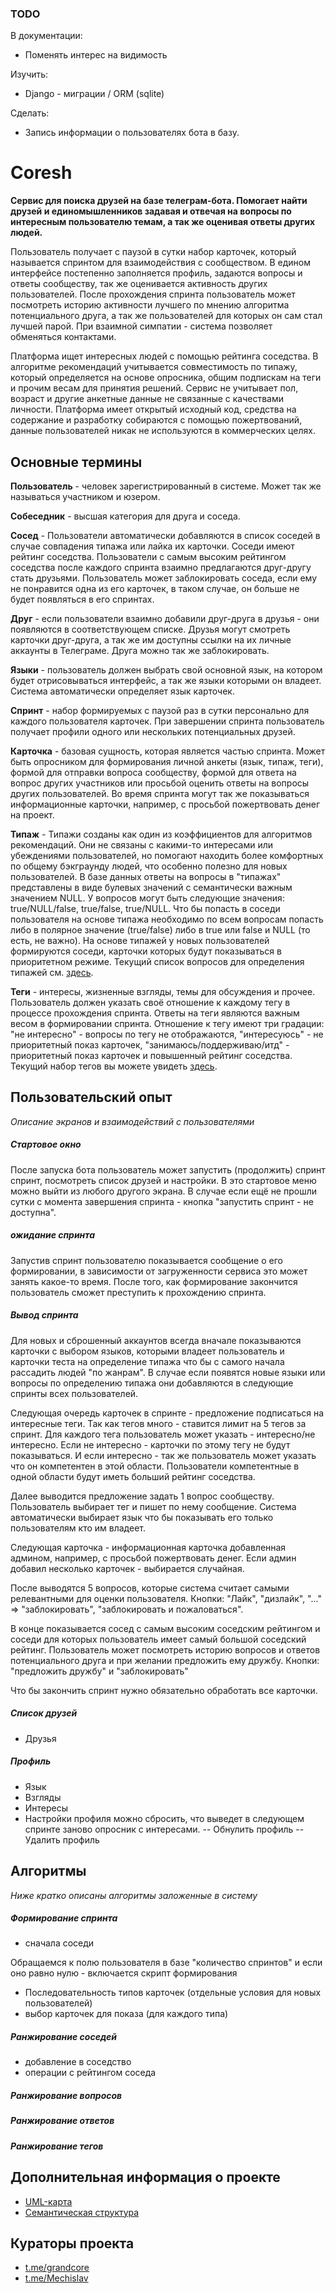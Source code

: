 ### TODO



В документации:
- Поменять интерес на видимость

Изучить:
- Django - миграции / ORM (sqlite)

Сделать:
- Запись информации о пользователях бота в базу.   


# Coresh

**Сервис для поиска друзей на базе телеграм-бота. Помогает найти друзей и единомышленников задавая и отвечая на вопросы по интересным пользователю темам, а так же оценивая ответы других людей.**

Пользователь получает с паузой в сутки набор карточек, который называется спринтом для взаимодействия с сообществом. В едином интерфейсе постепенно заполняется профиль, задаются вопросы и ответы сообществу, так же оценивается активность других пользователей. После прохождения спринта пользователь может посмотреть историю активности лучшего по мнению алгоритма потенциального друга, а так же пользователей для которых он сам стал лучшей парой. При взаимной симпатии - система позволяет обменяться контактами.

Платформа ищет интересных людей с помощью рейтинга соседства. В алгоритме рекомендаций учитывается совместимость по типажу, который определяется на основе опросника, общим подпискам на теги и прочим весам для принятия решений. Сервис не учитывает пол, возраст и другие анкетные данные не связанные с качествами личности. Платформа имеет открытый исходный код, средства на содержание и разработку собираются с помощью пожертвований, данные пользователей никак не используются в коммерческих целях.

## Основные термины

**Пользователь** - человек зарегистрированный в системе. Может так же называться участником и юзером.

**Собеседник** - высшая категория для друга и соседа.

**Сосед** - Пользователи автоматически добавляются в список соседей в случае совпадения типажа или лайка их карточки. Соседи имеют рейтинг соседства. Пользователи с самым высоким рейтингом соседства после каждого спринта взаимно предлагаются друг-другу стать друзьями. Пользователь может заблокировать соседа, если ему не понравится одна из его карточек, в таком случае, он больше не будет появляться в его спринтах.

**Друг** - если пользователи взаимно добавили друг-друга в друзья - они появляются в соответствующем списке. Друзья могут смотреть карточки друг-друга, а так же им доступны ссылки на их личные аккаунты в Телеграме. Друга можно так же заблокировать.

**Языки** - пользователь должен выбрать свой основной язык, на котором будет отрисовываться интерфейс, а так же языки которыми он владеет. Система автоматически определяет язык карточек.

**Спринт** - набор формируемых с паузой раз в сутки персонально для каждого пользователя карточек. При завершении спринта пользователь получает профили одного или нескольких потенциальных друзей.

**Карточка** - базовая сущность, которая является частью спринта. Может быть опросником для формирования личной анкеты (язык, типаж, теги), формой для отправки вопроса сообществу, формой для ответа на вопрос других участников или просьбой оценить ответы на вопросы других пользователей. Во время спринта могут так же показываться информационные карточки, например, с просьбой пожертвовать денег на проект.

**Типаж** - Типажи созданы как один из коэффициентов для алгоритмов рекомендаций. Они не связаны с какими-то интересами или убеждениями пользователей, но помогают находить более комфортных по общему бэкграунду людей, что особенно полезно для новых пользователей. В базе данных ответы на вопросы в "типажах" представлены в виде булевых значений с семантически важным значением NULL. У вопросов могут быть следующие значения: true/NULL/false, true/false, true/NULL. Что бы попасть в соседи пользователя на основе типажа необходимо по всем вопросам попасть либо в полярное значение (true/false) либо в true или false и NULL (то есть, не важно). На основе типажей у новых пользователей формируются соседи, карточки которых будут показываться в приоритетном режиме. Текущий список вопросов для определения типажей см. [здесь](README-files/semantic-list.md).

**Теги** - интересы, жизненные взгляды, темы для обсуждения и прочее. Пользователь должен указать своё отношение к каждому тегу в процессе прохождения спринта. Ответы на теги являются важным весом в формировании спринта. Отношение к тегу имеют три градации: "не интересно" - вопросы по тегу не отображаются, "интересуюсь" - не приоритетный показ карточек, "занимаюсь/поддерживаю/итд" - приоритетный показ карточек и повышенный рейтинг соседства. Текущий набор тегов вы можете увидеть [здесь](README-files/semantic-list.md).

## Пользовательский опыт

_Описание экранов и взаимодействий с пользователями_

##### Стартовое окно

После запуска бота пользователь может запустить (продолжить) спринт спринт, посмотреть список друзей и настройки. В это стартовое меню можно выйти из любого другого экрана. В случае если ещё не прошли сутки с момента завершения спринта - кнопка "запустить спринт - не доступна".

##### ожидание спринта

Запустив спринт пользователю показывается сообщение о его формировании, в зависимости от загруженности сервиса это может занять какое-то время. После того, как формирование закончится пользователь сможет преступить к прохождению спринта.

##### Вывод спринта

Для новых и сброшенный аккаунтов всегда вначале показываются карточки с выбором языков, которыми владеет пользователь и карточки теста на определение типажа что бы с самого начала рассадить людей "по жанрам". В случае если появятся новые языки или вопросы по определению типажа они добавляются в следующие спринты всех пользователей.

Следующая очередь карточек в спринте - предложение подписаться на интересные теги. Так как тегов много - ставится лимит на 5 тегов за спринт. Для каждого тега пользователь может указать - интересно/не интересно. Если не интересно - карточки по этому тегу не будут показываться. И если интересно - так же пользователь может указать что он компетентен в этой области. Пользователи компетентные в одной области будут иметь больший рейтинг соседства.

Далее выводится предложение задать 1 вопрос сообществу. Пользователь выбирает тег и пишет по нему сообщение. Система автоматически выбирает язык что бы показывать его только пользователям кто им владеет.

Следующая карточка - информационная карточка добавленная админом, например, с просьбой пожертвовать денег. Если админ добавил несколько карточек - выбирается случайная.

После выводятся 5 вопросов, которые система считает самыми релевантными для оценки пользователя. Кнопки: "Лайк", "дизлайк", "..." => "заблокировать", "заблокировать и пожаловаться".

В конце показывается сосед с самым высоким соседским рейтингом и соседи для которых пользователь имеет самый большой соседский рейтинг. Пользователь может посмотреть историю вопросов и ответов потенциального друга и при желании предложить ему дружбу. Кнопки: "предложить дружбу" и "заблокировать"

Что бы закончить спринт нужно обязательно обработать все карточки.

##### Список друзей

- Друзья

##### Профиль

- Язык
- Взгляды
- Интересы
- Настройки профиля можно сбросить, что выведет в следующем спринте заново опросник с интересами.
  -- Обнулить профиль
  -- Удалить профиль

## Алгоритмы

_Ниже кратко описаны алгоритмы заложенные в систему_

##### Формирование спринта

- сначала соседи

Обращаемся к полю пользователя в базе "количество спринтов" и если оно равно нулю - включается скрипт формирования

- Последовательность типов карточек (отдельные условия для новых пользователей)
- выбор карточек для показа (для каждого типа)

##### Ранжирование соседей

- добавление в соседство
- операции с рейтингом соседа

##### Ранжирование вопросов

##### Ранжирование ответов

##### Ранжирование тегов

## Дополнительная информация о проекте

- [UML-карта](README-files/uml.md)
- [Семантическая структура](README-files/semantic-list.md)

## Кураторы проекта

- [t.me/grandcore](https://t.me/grandcore)
- [t.me/Mechislav](https://t.me/Mechislav)
